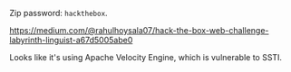 Zip password: `hackthebox`.

<https://medium.com/@rahulhoysala07/hack-the-box-web-challenge-labyrinth-linguist-a67d5005abe0>

Looks like it's using Apache Velocity Engine, which is vulnerable to SSTI.